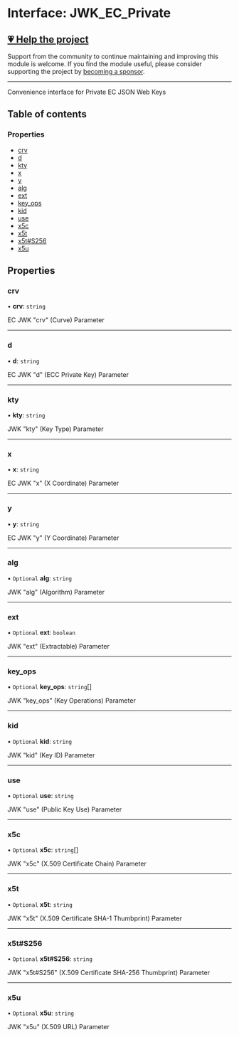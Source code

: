 # Interface: JWK\_EC\_Private

## [💗 Help the project](https://github.com/sponsors/panva)

Support from the community to continue maintaining and improving this module is welcome. If you find the module useful, please consider supporting the project by [becoming a sponsor](https://github.com/sponsors/panva).

---

Convenience interface for Private EC JSON Web Keys

## Table of contents

### Properties

- [crv](types.JWK_EC_Private.md#crv)
- [d](types.JWK_EC_Private.md#d)
- [kty](types.JWK_EC_Private.md#kty)
- [x](types.JWK_EC_Private.md#x)
- [y](types.JWK_EC_Private.md#y)
- [alg](types.JWK_EC_Private.md#alg)
- [ext](types.JWK_EC_Private.md#ext)
- [key\_ops](types.JWK_EC_Private.md#key_ops)
- [kid](types.JWK_EC_Private.md#kid)
- [use](types.JWK_EC_Private.md#use)
- [x5c](types.JWK_EC_Private.md#x5c)
- [x5t](types.JWK_EC_Private.md#x5t)
- [x5t#S256](types.JWK_EC_Private.md#x5t#s256)
- [x5u](types.JWK_EC_Private.md#x5u)

## Properties

### crv

• **crv**: `string`

EC JWK "crv" (Curve) Parameter

___

### d

• **d**: `string`

EC JWK "d" (ECC Private Key) Parameter

___

### kty

• **kty**: `string`

JWK "kty" (Key Type) Parameter

___

### x

• **x**: `string`

EC JWK "x" (X Coordinate) Parameter

___

### y

• **y**: `string`

EC JWK "y" (Y Coordinate) Parameter

___

### alg

• `Optional` **alg**: `string`

JWK "alg" (Algorithm) Parameter

___

### ext

• `Optional` **ext**: `boolean`

JWK "ext" (Extractable) Parameter

___

### key\_ops

• `Optional` **key\_ops**: `string`[]

JWK "key_ops" (Key Operations) Parameter

___

### kid

• `Optional` **kid**: `string`

JWK "kid" (Key ID) Parameter

___

### use

• `Optional` **use**: `string`

JWK "use" (Public Key Use) Parameter

___

### x5c

• `Optional` **x5c**: `string`[]

JWK "x5c" (X.509 Certificate Chain) Parameter

___

### x5t

• `Optional` **x5t**: `string`

JWK "x5t" (X.509 Certificate SHA-1 Thumbprint) Parameter

___

### x5t#S256

• `Optional` **x5t#S256**: `string`

JWK "x5t#S256" (X.509 Certificate SHA-256 Thumbprint) Parameter

___

### x5u

• `Optional` **x5u**: `string`

JWK "x5u" (X.509 URL) Parameter
